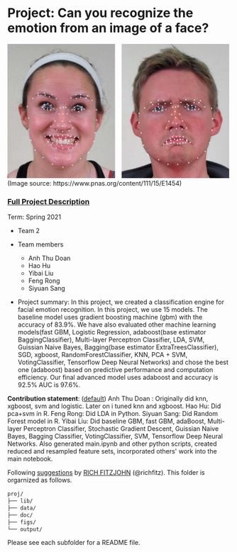 # Project: Can you recognize the emotion from an image of a face? 
<img src="figs/CE.jpg" alt="Compound Emotions" width="500"/>
(Image source: https://www.pnas.org/content/111/15/E1454)

### [Full Project Description](doc/project3_desc.md)

Term: Spring 2021

+ Team 2
+ Team members
	+ Anh Thu Doan
	+ Hao Hu
	+ Yibai Liu
	+ Feng Rong
	+ Siyuan Sang

+ Project summary: In this project, we created a classification engine for facial emotion recognition. In this project, we use 15 models. The baseline model uses gradient boosting machine (gbm) with the accuracy of 83.9%. We have also evaluated other machine learning models(fast GBM, Logistic Regression, adaboost(base estimator BaggingClassifier), Multi-layer Perceptron Classifier, LDA, SVM, Guissian Naive Bayes, Bagging(base estimator ExtraTreesClassifier), SGD,  xgboost, RandomForestClassifier, KNN, PCA + SVM, VotingClassifier,  Tensorflow Deep Neural Networks) and chose the best one (adaboost) based on predictive performance and computation efficiency. Our final advanced model uses adaboost and accuracy is 92.5% AUC is 97.6%. 
	
**Contribution statement**: ([default](doc/a_note_on_contributions.md)) 
Anh Thu Doan : Originally did knn, xgboost, svm and logistic. Later on i tuned knn and xgboost.
Hao Hu: Did pca+svm in R.
Feng Rong: Did LDA in Python.
Siyuan Sang: Did Random Forest model in R.
Yibai Liu: Did baseline GBM, fast GBM, adaBoost, Multi-layer Perceptron Classifier, Stochastic Gradient Descent, Guissian Naive Bayes, Bagging Classifier, VotingClassifier, SVM, Tensorflow Deep Neural Networks.
Also generated main.ipynb and other python scripts, created reduced and resampled feature sets, incorporated others' work into the main notebook.

Following [suggestions](http://nicercode.github.io/blog/2013-04-05-projects/) by [RICH FITZJOHN](http://nicercode.github.io/about/#Team) (@richfitz). This folder is orgarnized as follows.

```
proj/
├── lib/
├── data/
├── doc/
├── figs/
└── output/
```

Please see each subfolder for a README file.
